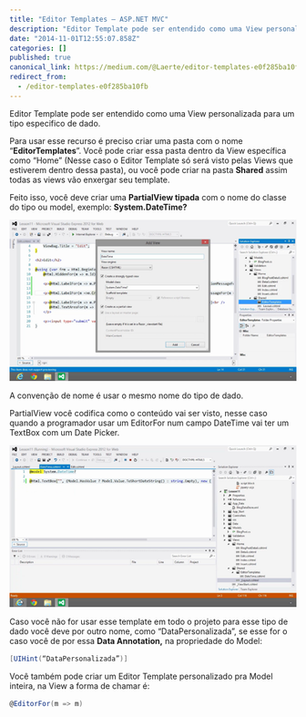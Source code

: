 ```yaml
---
title: "Editor Templates — ASP.NET MVC"
description: "Editor Template pode ser entendido como uma View personalizada para um tipo especifico de dado."
date: "2014-11-01T12:55:07.858Z"
categories: []
published: true
canonical_link: https://medium.com/@Laerte/editor-templates-e0f285ba10fb
redirect_from:
  - /editor-templates-e0f285ba10fb
---
```


Editor Template pode ser entendido como uma View personalizada para um tipo especifico de dado.

Para usar esse recurso é preciso criar uma pasta com o nome “**EditorTemplates**”. Você pode criar essa pasta dentro da View específica como “Home” (Nesse caso o Editor Template só será visto pelas Views que estiverem dentro dessa pasta), ou você pode criar na pasta **Shared** assim todas as views vão enxergar seu template.

Feito isso, você deve criar uma **PartialView tipada** com o nome do classe do tipo ou model, exemplo: **System.DateTime?**

![](./asset-1.png)

A convenção de nome é usar o mesmo nome do tipo de dado.

PartialView você codifica como o conteúdo vai ser visto, nesse caso quando a programador usar um EditorFor num campo DateTime vai ter um TextBox com um Date Picker.

![](./asset-2.png)

Caso você não for usar esse template em todo o projeto para esse tipo de dado você deve por outro nome, como “DataPersonalizada”, se esse for o caso você de por essa **Data Annotation,** na propriedade do Model:

```csharp
[UIHint(“DataPersonalizada”)]
```

Você também pode criar um Editor Template personalizado pra Model inteira, na View a forma de chamar é:

```csharp
@EditorFor(m => m)
```
